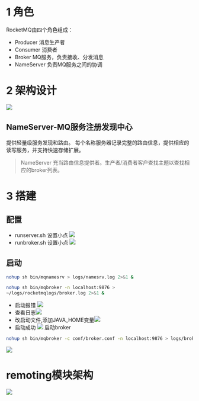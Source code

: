 # 1 角色
RocketMQ由四个角色组成：
- Producer
消息生产者
- Consumer
消费者
- Broker
MQ服务，负责接收、分发消息
- NameServer
负责MQ服务之间的协调
# 2 架构设计
![](https://img-blog.csdnimg.cn/20191025001711704.png?x-oss-process=image/watermark,type_ZmFuZ3poZW5naGVpdGk,shadow_10,text_aHR0cHM6Ly9ibG9nLmNzZG4ubmV0L3FxXzMzNTg5NTEw,size_1,color_FFFFFF,t_70)

## NameServer-MQ服务注册发现中心
提供轻量级服务发现和路由。
每个名称服务器记录完整的路由信息，提供相应的读写服务，并支持快速存储扩展。

> NameServer 充当路由信息提供者。生产者/消费者客户查找主题以查找相应的broker列表。
#  3 搭建
## 配置
- runserver.sh 设置小点
![](https://img-blog.csdnimg.cn/20191103145158719.png?x-oss-process=image/watermark,type_ZmFuZ3poZW5naGVpdGk,shadow_10,text_aHR0cHM6Ly9ibG9nLmNzZG4ubmV0L3FxXzMzNTg5NTEw,size_1,color_FFFFFF,t_70)
- runbroker.sh 设置小点
![](https://img-blog.csdnimg.cn/20191103145746578.png?x-oss-process=image/watermark,type_ZmFuZ3poZW5naGVpdGk,shadow_10,text_aHR0cHM6Ly9ibG9nLmNzZG4ubmV0L3FxXzMzNTg5NTEw,size_1,color_FFFFFF,t_70)
## 启动
```bash
nohup sh bin/mqnamesrv > logs/namesrv.log 2>&1 &
```
```bash
nohup sh bin/mqbroker -n localhost:9876 > 
~/logs/rocketmqlogs/broker.log 2>&1 &
```
- 启动报错
![](https://img-blog.csdnimg.cn/20191103151015192.png?x-oss-process=image/watermark,type_ZmFuZ3poZW5naGVpdGk,shadow_10,text_aHR0cHM6Ly9ibG9nLmNzZG4ubmV0L3FxXzMzNTg5NTEw,size_1,color_FFFFFF,t_70)
- 查看日志![](https://img-blog.csdnimg.cn/20191103150942509.png)
- 改启动文件,添加JAVA_HOME变量![](https://img-blog.csdnimg.cn/20191103154507585.png?x-oss-process=image/watermark,type_ZmFuZ3poZW5naGVpdGk,shadow_10,text_aHR0cHM6Ly9ibG9nLmNzZG4ubmV0L3FxXzMzNTg5NTEw,size_16,color_FFFFFF,t_70)
- 启动成功
![](https://img-blog.csdnimg.cn/20191103154618638.png?x-oss-process=image/watermark,type_ZmFuZ3poZW5naGVpdGk,shadow_10,text_aHR0cHM6Ly9ibG9nLmNzZG4ubmV0L3FxXzMzNTg5NTEw,size_1,color_FFFFFF,t_70)
启动broker
```bash
nohup sh bin/mqbroker -c conf/broker.conf -n localhost:9876 > logs/broker.log 2>&1 &
```
![](https://img-blog.csdnimg.cn/20191103155747201.png?x-oss-process=image/watermark,type_ZmFuZ3poZW5naGVpdGk,shadow_10,text_aHR0cHM6Ly9ibG9nLmNzZG4ubmV0L3FxXzMzNTg5NTEw,size_1,color_FFFFFF,t_70)
# remoting模块架构
![](https://img-blog.csdnimg.cn/20201008002847207.png?x-oss-process=image/watermark,type_ZmFuZ3poZW5naGVpdGk,shadow_10,text_aHR0cHM6Ly9ibG9nLmNzZG4ubmV0L3FxXzMzNTg5NTEw,size_16,color_FFFFFF,t_70#pic_center)